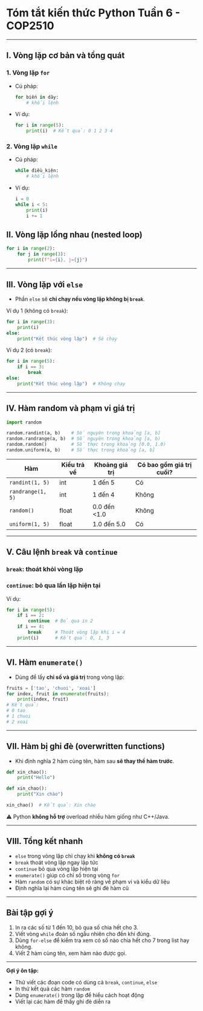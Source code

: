 # **Tóm tắt kiến thức Python Tuần 6 - COP2510**

---

## I. Vòng lặp cơ bản và tổng quát

### 1. Vòng lặp `for`

* Cú pháp:

  ```python
  for biến in dãy:
      # khối lệnh
  ```
* Ví dụ:

  ```python
  for i in range(5):
      print(i)  # Kết quả: 0 1 2 3 4
  ```

### 2. Vòng lặp `while`

* Cú pháp:

  ```python
  while điều_kiện:
      # khối lệnh
  ```
* Ví dụ:

  ```python
  i = 0
  while i < 5:
      print(i)
      i += 1
  ```

## II. Vòng lặp lồng nhau (nested loop)

```python
for i in range(2):
    for j in range(3):
        print(f"i={i}, j={j}")
```

---

## III. Vòng lặp với `else`

* Phần `else` sẽ **chỉ chạy nếu vòng lặp không bị `break`**.

Ví dụ 1 (không có `break`):

```python
for i in range(3):
    print(i)
else:
    print("Kết thúc vòng lặp")  # Sẽ chạy
```

Ví dụ 2 (có `break`):

```python
for i in range(5):
    if i == 3:
        break
else:
    print("Kết thúc vòng lặp")  # Không chạy
```

---

## IV. Hàm random và phạm vi giá trị

```python
import random

random.randint(a, b)    # Số nguyên trong khoảng [a, b]
random.randrange(a, b)  # Số nguyên trong khoảng [a, b)
random.random()         # Số thực trong khoảng [0.0, 1.0)
random.uniform(a, b)    # Số thực trong khoảng [a, b]
```

| Hàm               | Kiểu trả về | Khoảng giá trị | Có bao gồm giá trị cuối? |
| ----------------- | ----------- | -------------- | ------------------------ |
| `randint(1, 5)`   | int         | 1 đến 5        | Có                       |
| `randrange(1, 5)` | int         | 1 đến 4        | Không                    |
| `random()`        | float       | 0.0 đến <1.0   | Không                    |
| `uniform(1, 5)`   | float       | 1.0 đến 5.0    | Có                       |

---

## V. Câu lệnh `break` và `continue`

### `break`: thoát khỏi vòng lặp

### `continue`: bỏ qua lần lặp hiện tại

Ví dụ:

```python
for i in range(5):
    if i == 2:
        continue  # Bỏ qua in 2
    if i == 4:
        break     # Thoát vòng lặp khi i = 4
    print(i)      # Kết quả: 0, 1, 3
```

---

## VI. Hàm `enumerate()`

* Dùng để lấy **chỉ số và giá trị** trong vòng lặp:

```python
fruits = ['tao', 'chuoi', 'xoai']
for index, fruit in enumerate(fruits):
    print(index, fruit)
# Kết quả:
# 0 tao
# 1 chuoi
# 2 xoai
```

---

## VII. Hàm bị ghi đè (overwritten functions)

* Khi định nghĩa 2 hàm cùng tên, hàm sau **sẽ thay thế hàm trước**.

```python
def xin_chao():
    print("Hello")

def xin_chao():
    print("Xin chào")

xin_chao()  # Kết quả: Xin chào
```

⚠️ Python **không hỗ trợ** overload nhiều hàm giống như C++/Java.

---

## VIII. Tổng kết nhanh

* `else` trong vòng lặp chỉ chạy khi **không có `break`**
* `break` thoát vòng lặp ngay lập tức
* `continue` bỏ qua vòng lặp hiện tại
* `enumerate()` giúp có chỉ số trong vòng `for`
* Hàm `random` có sự khác biệt rõ ràng về phạm vi và kiểu dữ liệu
* Định nghĩa lại hàm cùng tên sẽ ghi đè hàm cũ

---

## Bài tập gợi ý

1. In ra các số từ 1 đến 10, bỏ qua số chia hết cho 3.
2. Viết vòng `while` đoán số ngẫu nhiên cho đến khi đúng.
3. Dùng `for-else` để kiểm tra xem có số nào chia hết cho 7 trong list hay không.
4. Viết 2 hàm cùng tên, xem hàm nào được gọi.

---

**Gợi ý ôn tập:**

* Thử viết các đoạn code có dùng cả `break`, `continue`, `else`
* In thử kết quả các hàm `random`
* Dùng `enumerate()` trong lặp để hiểu cách hoạt động
* Viết lại các hàm để thấy ghi đè diễn ra
